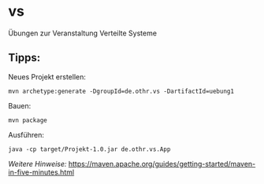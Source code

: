 # vs

Übungen zur Veranstaltung Verteilte Systeme


## Tipps:
Neues Projekt erstellen:
```
mvn archetype:generate -DgroupId=de.othr.vs -DartifactId=uebung1
```

Bauen:
```
mvn package
```

Ausführen:
```
java -cp target/Projekt-1.0.jar de.othr.vs.App
```

*Weitere Hinweise:*
https://maven.apache.org/guides/getting-started/maven-in-five-minutes.html
